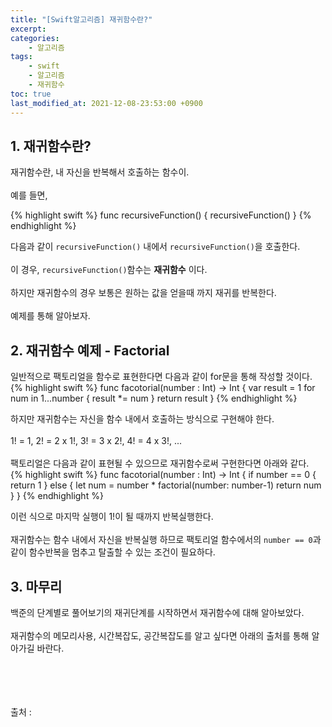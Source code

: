 ```yaml
---
title: "[Swift알고리즘] 재귀함수란?"
excerpt:
categories:
    - 알고리즘
tags:
    - swift
    - 알고리즘
    - 재귀함수
toc: true
last_modified_at: 2021-12-08-23:53:00 +0900
---
```


## 1. 재귀함수란?

재귀함수란, 내 자신을 반복해서 호출하는 함수이. <br/>
<br/>
예를 들면,

{% highlight swift %}
func recursiveFunction() {
  recursiveFunction()
}
{% endhighlight %}
<br/>

다음과 같이 `recursiveFunction()` 내에서 `recursiveFunction()`을 호출한다. <br/>
<br/>
이 경우, `recursiveFunction()`함수는 **재귀함수** 이다.<br/>
<br/>
하지만 재귀함수의 경우 보통은 원하는 값을 얻을때 까지 재귀를 반복한다.<br/>
<br/>
예제를 통해 알아보자.

## 2. 재귀함수 예제 - Factorial

일반적으로 팩토리얼을 함수로 표현한다면 다음과 같이 for문을 통해 작성할 것이다.
{% highlight swift %}
func facotorial(number : Int) -> Int {
  var result = 1
  for num in 1...number {
    result *= num
  }
  return result
}
{% endhighlight %}

하지만 재귀함수는 자신을 함수 내에서 호출하는 방식으로 구현해야 한다.<br/>
<br/>
1! = 1, 2! = 2 x 1!, 3! = 3 x 2!, 4! = 4 x 3!, ... <br/>
<br/>
팩토리얼은 다음과 같이 표현될 수 있으므로 재귀함수로써 구현한다면 아래와 같다.<br/>
{% highlight swift %}
func facotorial(number : Int) -> Int {
  if number == 0 {
        return 1
    } else {
        let num = number * factorial(number: number-1)
        return num
    }
}
{% endhighlight %}

이런 식으로 마지막 실행이 1!이 될 때까지 반복실행한다.<br/>
<br/>
재귀함수는 함수 내에서 자신을 반복실행 하므로 팩토리얼 함수에서의 `number == 0`과 같이 함수반복을 멈추고 탈출할 수 있는 조건이 필요하다.

## 3. 마무리
백준의 단계별로 풀어보기의 재귀단계를 시작하면서 재귀함수에 대해 알아보았다.<br/>
<br/>
재귀함수의 메모리사용, 시간복잡도, 공간복잡도를 알고 싶다면 아래의 출처를 통해 알아가길 바란다.

<br/>
<br/>
<br/>
<br/>
출처 : <https://babbab2.tistory.com/99>
